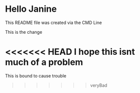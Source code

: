 # Hello Janine

This README file was created via the CMD Line

This is the change

<<<<<<< HEAD
I hope this isnt much of a problem
=======
This is bound to cause trouble
>>>>>>> veryBad
